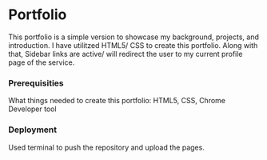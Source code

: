 # Portfolio
This portfolio is a simple version to showcase my background, projects, and introduction.
I have utilitzed HTML5/ CSS to create this portfolio. Along with that, Sidebar links are active/ will redirect the user to my current profile page of the service.

### Prerequisities
What things needed to create this portfolio:
HTML5,
CSS,
Chrome Developer tool

### Deployment
Used terminal to push the repository and upload the pages.
